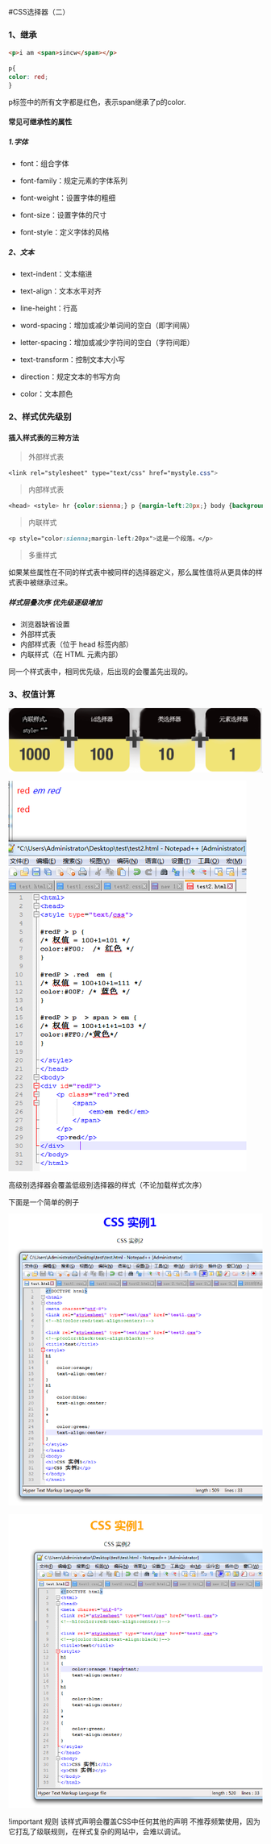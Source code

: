 #CSS选择器（二）

### 1、继承
```html
<p>i am <span>sincw</span></p>
```

```css
p{
color: red;
}
```
p标签中的所有文字都是红色，表示span继承了p的color.

####  常见可继承性的属性

##### 1.字体
- font：组合字体

- font-family：规定元素的字体系列

- font-weight：设置字体的粗细

- font-size：设置字体的尺寸

- font-style：定义字体的风格

##### 2、文本

- text-indent：文本缩进

- text-align：文本水平对齐

- line-height：行高

- word-spacing：增加或减少单词间的空白（即字间隔）

- letter-spacing：增加或减少字符间的空白（字符间距）

- text-transform：控制文本大小写

- direction：规定文本的书写方向

- color：文本颜色

### 2、样式优先级别

#### 插入样式表的三种方法

> 外部样式表
```css
<link rel="stylesheet" type="text/css" href="mystyle.css">
```

>内部样式表
```css
<head> <style> hr {color:sienna;} p {margin-left:20px;} body {background-image:url("images/back40.gif");} </style> </head>
```

>内联样式
```css
<p style="color:sienna;margin-left:20px">这是一个段落。</p>
```

>多重样式

如果某些属性在不同的样式表中被同样的选择器定义，那么属性值将从更具体的样式表中被继承过来。


#####  样式层叠次序 优先级逐级增加
- 浏览器缺省设置
- 外部样式表
- 内部样式表（位于 head 标签内部）
- 内联样式（在 HTML 元素内部）

同一个样式表中，相同优先级，后出现的会覆盖先出现的。

### 3、权值计算
![](https://raw.githubusercontent.com/sincw/learn-web/master/img/02/qzjs.jpg)

![](https://raw.githubusercontent.com/sincw/learn-web/master/img/02/qzjs2.jpg)


高级别选择器会覆盖低级别选择器的样式（不论加载样式次序）

下面是一个简单的例子

![](https://raw.githubusercontent.com/sincw/learn-web/master/img/02/cssshili11.jpg)

![](https://raw.githubusercontent.com/sincw/learn-web/master/img/02/cssshili22.jpg)

!important 规则
该样式声明会覆盖CSS中任何其他的声明
不推荐频繁使用，因为它打乱了级联规则，在样式复杂的网站中，会难以调试。


